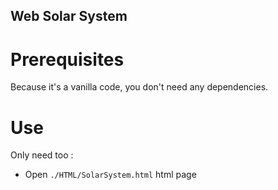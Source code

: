 ## Web Solar System

# Prerequisites

Because it's a vanilla code, you don't need any dependencies.

# Use

Only need too :
- Open `./HTML/SolarSystem.html` html page